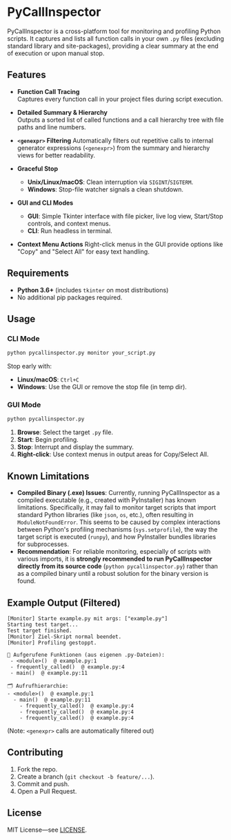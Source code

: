 # PyCallInspector

PyCallInspector is a cross-platform tool for monitoring and profiling Python scripts. It captures and lists all function calls in your own `.py` files (excluding standard library and site-packages), providing a clear summary at the end of execution or upon manual stop.

## Features

- **Function Call Tracing**  
  Captures every function call in your project files during script execution.

- **Detailed Summary & Hierarchy**  
  Outputs a sorted list of called functions and a call hierarchy tree with file paths and line numbers.

- **`<genexpr>` Filtering**
  Automatically filters out repetitive calls to internal generator expressions (`<genexpr>`) from the summary and hierarchy views for better readability.

- **Graceful Stop**  
  - **Unix/Linux/macOS**: Clean interruption via `SIGINT`/`SIGTERM`.
  - **Windows**: Stop-file watcher signals a clean shutdown.

- **GUI and CLI Modes**  
  - **GUI**: Simple Tkinter interface with file picker, live log view, Start/Stop controls, and context menus.
  - **CLI**: Run headless in terminal.

- **Context Menu Actions**
  Right-click menus in the GUI provide options like "Copy" and "Select All" for easy text handling.

## Requirements

- **Python 3.6+** (includes `tkinter` on most distributions)
- No additional pip packages required.

## Usage

### CLI Mode

```bash
python pycallinspector.py monitor your_script.py
```

Stop early with:
- **Linux/macOS**: `Ctrl+C`
- **Windows**: Use the GUI or remove the stop file (in temp dir).

### GUI Mode

```bash
python pycallinspector.py
```

1. **Browse**: Select the target `.py` file.
2. **Start**: Begin profiling.
3. **Stop**: Interrupt and display the summary.
4. **Right-click**: Use context menus in output areas for Copy/Select All.

## Known Limitations

- **Compiled Binary (.exe) Issues**: Currently, running PyCallInspector as a compiled executable (e.g., created with PyInstaller) has known limitations. Specifically, it may fail to monitor target scripts that import standard Python libraries (like `json`, `os`, etc.), often resulting in `ModuleNotFoundError`. This seems to be caused by complex interactions between Python's profiling mechanisms (`sys.setprofile`), the way the target script is executed (`runpy`), and how PyInstaller bundles libraries for subprocesses.
- **Recommendation**: For reliable monitoring, especially of scripts with various imports, it is **strongly recommended to run PyCallInspector directly from its source code** (`python pycallinspector.py`) rather than as a compiled binary until a robust solution for the binary version is found.

## Example Output (Filtered)

```
[Monitor] Starte example.py mit args: ["example.py"]
Starting test target...
Test target finished.
[Monitor] Ziel-Skript normal beendet.
[Monitor] Profiling gestoppt.

🧠 Aufgerufene Funktionen (aus eigenen .py-Dateien):
 - <module>()  @ example.py:1
 - frequently_called()  @ example.py:4
 - main()  @ example.py:11

🗂 Aufrufhierarchie:
- <module>()  @ example.py:1
  - main()  @ example.py:11
    - frequently_called()  @ example.py:4
    - frequently_called()  @ example.py:4
    - frequently_called()  @ example.py:4
```
(Note: `<genexpr>` calls are automatically filtered out)

## Contributing

1. Fork the repo.
2. Create a branch (`git checkout -b feature/...`).
3. Commit and push.
4. Open a Pull Request.

## License

MIT License—see [LICENSE](LICENSE).

